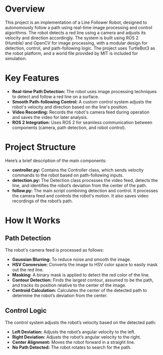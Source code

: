 # Overview
This project is an implementation of a Line Follower Robot, designed to autonomously follow a path using real-time image processing and control algorithms. The robot detects a red line using a camera and adjusts its velocity and direction accordingly. The system is built using ROS 2 (Humble) and OpenCV for image processing, with a modular design for detection, control, and path-following logic. The project uses TurtleBot3 as the robot platform, and a world file provided by MIT is included for simulation.

# Key Features
- **Real-time Path Detection:** The robot uses image processing techniques to detect and follow a red line on a surface.
- **Smooth Path-following Control:** A custom control system adjusts the robot's velocity and direction based on the line's position.
- **Video Recording:** Records the robot's camera feed during operation and saves the video for later analysis.
- **ROS 2 Integration:** Uses ROS 2 for seamless communication between components (camera, path detection, and robot control).

# Project Structure
Here’s a brief description of the main components:

- **controller.py:** Contains the Controller class, which sends velocity commands to the robot based on path-following inputs.
- **detection.py:** The Detection class processes the video feed, detects the line, and identifies the robot’s deviation from the center of the path.
- **follow.py:** The main script combining detection and control. It processes the camera feed and controls the robot's motion. It also saves video recordings of the robot’s path.

# How It Works
## Path Detection
The robot's camera feed is processed as follows:

- **Gaussian Blurring:** To reduce noise and smooth the image.
- **HSV Conversion:** Converts the image to HSV color space to easily mask out the red line.
- **Masking:** A binary mask is applied to detect the red color of the line.
- **Contour Detection:** Finds the largest contour, assumed to be the path, and tracks its position relative to the center of the image.
- **Centroid Calculation:** Calculates the center of the detected path to determine the robot’s deviation from the center.

## Control Logic
The control system adjusts the robot’s velocity based on the detected path:

- **Left Deviation:** Adjusts the robot’s angular velocity to the left.
- **Right Deviation:** Adjusts the robot’s angular velocity to the right.
- **Center Alignment:** Moves the robot forward in a straight line.
- **No Path Detected:** The robot rotates to search for the path.
